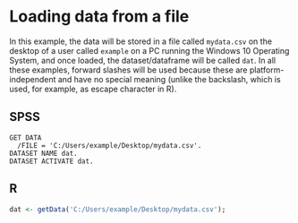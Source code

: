 # Loading data from a file

In this example, the data will be stored in a file called `mydata.csv` on the desktop of a user called `example` on a PC running the Windows 10 Operating System, and once loaded, the dataset/dataframe will be called `dat`. In all these examples, forward slashes will be used because these are platform-independent and have no special meaning (unlike the backslash, which is used, for example, as escape character in R).

## SPSS

```
GET DATA
  /FILE = 'C:/Users/example/Desktop/mydata.csv'.
DATASET NAME dat.
DATASET ACTIVATE dat.
```

## R

```r
dat <- getData('C:/Users/example/Desktop/mydata.csv');
```
